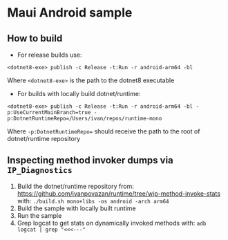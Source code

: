# Maui Android sample

## How to build

- For release builds use:
```
<dotnet8-exe> publish -c Release -t:Run -r android-arm64 -bl
```
Where `<dotnet8-exe>` is the path to the dotnet8 executable

- For builds with locally build dotnet/runtime: 
```
<dotnet8-exe> publish -c Release -t:Run -r android-arm64 -bl -p:UseCurrentMainBranch=true -p:DotnetRuntimeRepo=/Users/ivan/repos/runtime-mono
```
Where `-p:DotnetRuntimeRepo=` should receive the path to the root of dotnet/runtime repository

## Inspecting method invoker dumps via `IP_Diagnostics`

1. Build the dotnet/runtime repository from: https://github.com/ivanpovazan/runtime/tree/wip-method-invoke-stats with: `./build.sh mono+libs -os android -arch arm64`
2. Build the sample with locally built runtime
3. Run the sample
4. Grep logcat to get stats on dynamically invoked methods with: `adb logcat | grep "<<<---"`
